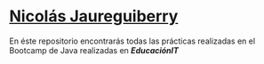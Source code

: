 <h1><u>Nicola&#769s Jaureguiberry</u></h1>

<p>En &eacuteste repositorio encontrara&#769s todas las pra&#769cticas realizadas en el Bootcamp de Java realizadas en <b><em>EducaciónIT</em></b></p> 
